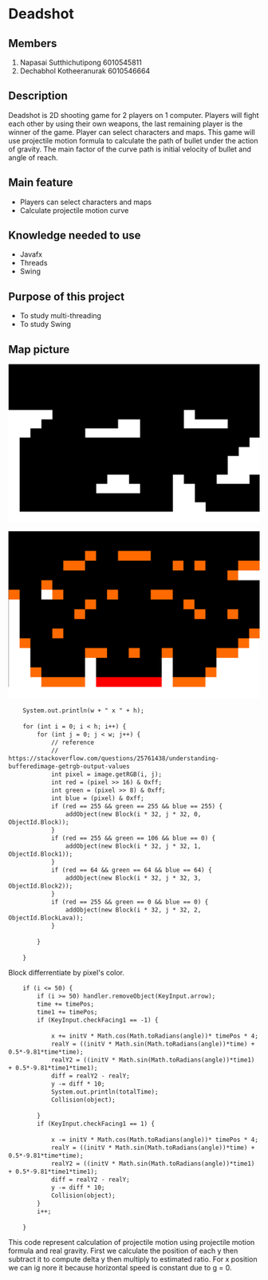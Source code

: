 # Deadshot

## Members
1. Napasai 	  Sutthichutipong	6010545811
2. Dechabhol	  Kotheeranurak	6010546664

## Description 
Deadshot is 2D shooting game for 2 players on 1 computer. Players will fight each other by using their own weapons, the last remaining player is the winner of the game. Player can select characters and maps. This game will use projectile motion formula to calculate the path of bullet under the action of gravity. The main factor of the curve path is initial velocity of bullet and angle of reach.

## Main feature 
- Players can select characters and maps
- Calculate projectile motion curve

## Knowledge needed to use
- Javafx
- Threads
- Swing

## Purpose of this project 
- To study multi-threading
- To study Swing

## Map picture

![map1](pics/map1zoom.png)

![map2](pics/map2zoom.png)



		
		System.out.println(w + " x " + h);
		
		for (int i = 0; i < h; i++) {
			for (int j = 0; j < w; j++) {
				// reference
				// https://stackoverflow.com/questions/25761438/understanding-bufferedimage-getrgb-output-values
				int pixel = image.getRGB(i, j);
				int red = (pixel >> 16) & 0xff;
				int green = (pixel >> 8) & 0xff;
				int blue = (pixel) & 0xff;
				if (red == 255 && green == 255 && blue == 255) {
					addObject(new Block(i * 32, j * 32, 0, ObjectId.Block));
				}
				if (red == 255 && green == 106 && blue == 0) {
					addObject(new Block(i * 32, j * 32, 1, ObjectId.Block1));
				}
				if (red == 64 && green == 64 && blue == 64) {
					addObject(new Block(i * 32, j * 32, 3, ObjectId.Block2));
				}
				if (red == 255 && green == 0 && blue == 0) {
					addObject(new Block(i * 32, j * 32, 2, ObjectId.BlockLava));
				}
			
			}
		
		}
	
	
  
  Block differrentiate by pixel's color. 
  
  		if (i <= 50) {
			if (i >= 50) handler.removeObject(KeyInput.arrow); 
			time += timePos;
			time1 += timePos;
			if (KeyInput.checkFacing1 == -1) {
				
				x += initV * Math.cos(Math.toRadians(angle))* timePos * 4;
				realY = ((initV * Math.sin(Math.toRadians(angle))*time) + 0.5*-9.81*time*time);
				realY2 = ((initV * Math.sin(Math.toRadians(angle))*time1) + 0.5*-9.81*time1*time1);
				diff = realY2 - realY;
				y -= diff * 10;
				System.out.println(totalTime);
				Collision(object);
				
			}
			if (KeyInput.checkFacing1 == 1) {
				
				x -= initV * Math.cos(Math.toRadians(angle))* timePos * 4;
				realY = ((initV * Math.sin(Math.toRadians(angle))*time) + 0.5*-9.81*time*time);
				realY2 = ((initV * Math.sin(Math.toRadians(angle))*time1) + 0.5*-9.81*time1*time1);
				diff = realY2 - realY;
				y -= diff * 10;
				Collision(object);
			}
			i++;
		
		}
		
This code represent calculation of projectile motion using projectile motion formula and real gravity. First we calculate the position of each y then subtract it to compute delta y then multiply to estimated ratio. For x position we can ig nore it because horizontal speed is constant due to g = 0. 
